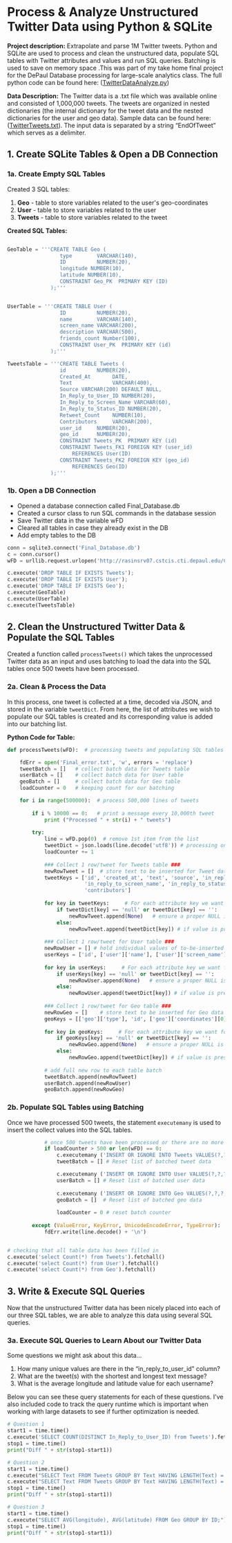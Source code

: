 # Process & Analyze Unstructured Twitter Data using Python & SQLite 
**Project description:**  Extrapolate and parse 1M Twitter tweets. Python and SQLite are used to process and clean the unstructured data, populate SQL tables with Twitter attributes and values and run SQL queries. Batching is used to save on memory space .This was part of my take home final project for the DePaul Database processing for large-scale analytics class. The full python code can be found here: ([TwitterDataAnalyze.py](https://github.com/eclark15/database-processing-analysis/blob/4bafd47d667d13f6622ec0c7939da385d00119ce/python_files/TwitterDataAnalyze.py))

**Data Description:** The Twitter data is a .txt file which was available online and consisted of 1,000,000 tweets. The tweets are organized in nested dictionaries (the internal dictionary for the tweet data and the nested dictionaries for the user and geo data). Sample data can be found here: ([TwitterTweets.txt](https://github.com/eclark15/database-processing-analysis/blob/4bafd47d667d13f6622ec0c7939da385d00119ce/python_files/TwitterTweets.txt)). The input data is separated by a string “EndOfTweet” which serves as a delimiter. 


## 1. Create SQLite Tables & Open a DB Connection
### 1a. Create Empty SQL Tables  

Created 3 SQL tables: 
1. **Geo** - table to store variables related to the user's geo-coordinates   
2. **User** - table to store variables related to the user
3. **Tweets** - table to store variables related to the tweet 

**Created SQL Tables:**
```python

GeoTable = '''CREATE TABLE Geo (
                 type        VARCHAR(140),
                 ID          NUMBER(20),
                 longitude NUMBER(10),
                 latitude NUMBER(10),
                 CONSTRAINT Geo_PK  PRIMARY KEY (ID)
              );'''


UserTable = '''CREATE TABLE User (
                 ID          NUMBER(20),
                 name        VARCHAR(140),
                 screen_name VARCHAR(200),
                 description VARCHAR(500),
                 friends_count Number(100),
                 CONSTRAINT User_PK  PRIMARY KEY (id)
              );'''

TweetsTable = '''CREATE TABLE Tweets (
                 id          NUMBER(20),               
                 Created_At       DATE,
                 Text             VARCHAR(400),
                 Source VARCHAR(200) DEFAULT NULL,
                 In_Reply_to_User_ID NUMBER(20),
                 In_Reply_to_Screen_Name VARCHAR(60),
                 In_Reply_to_Status_ID NUMBER(20),
                 Retweet_Count    NUMBER(10),
                 Contributors     VARCHAR(200),
                 user_id     NUMBER(20),
                 geo_id      NUMBER(20),
                 CONSTRAINT Tweets_PK  PRIMARY KEY (id)
                 CONSTRAINT Tweets_FK1 FOREIGN KEY (user_id)
                     REFERENCES User(ID)
                 CONSTRAINT Tweets_FK2 FOREIGN KEY (geo_id)
                     REFERENCES Geo(ID)
              );'''
```

### 1b. Open a DB Connection
* Opened a database connection called Final_Database.db
* Created a cursor class to run SQL commands in the database session
* Save Twitter data in the variable wFD 
* Cleared all tables in case they already exist in the DB
* Add empty tables to the DB 


```python
conn = sqlite3.connect('Final_Database.db')
c = conn.cursor()
wFD = urllib.request.urlopen('http://rasinsrv07.cstcis.cti.depaul.edu/CSC455/OneDayOfTweets.txt')

c.execute('DROP TABLE IF EXISTS Tweets'); 
c.execute('DROP TABLE IF EXISTS User');
c.execute('DROP TABLE IF EXISTS Geo');
c.execute(GeoTable)
c.execute(UserTable)
c.execute(TweetsTable)
```

## 2. Clean the Unstructured Twitter Data & Populate the SQL Tables 
Created a function called `processTweets()` which takes the unprocessed Twitter data as an input and uses batching to load the data into the SQL tables once 500 tweets have been processed. 

### 2a. Clean & Process the Data 
In this process, one tweet is collected at a time, decoded via JSON, and stored in the variable `tweetDict`. From here, the list of attributes we wish to populate our SQL tables is created and its corresponding value is added into our batching list. 

**Python Code for Table:**
```python
def processTweets(wFD):  # processing tweets and populating SQL tables 

    fdErr = open('Final_error.txt', 'w', errors = 'replace')
    tweetBatch = []   # collect batch data for Tweets table 
    userBatch = []    # collect batch data for User table 
    geoBatch = []     # collect batch data for Geo table
    loadCounter = 0   # keeping count for our batching 

    for i in range(500000):  # process 500,000 lines of tweets
        
        if i % 10000 == 0:   # print a message every 10,000th tweet 
            print ("Processed " + str(i) + " tweets")
        
        try:     
            line = wFD.pop(0)  # remove 1st item from the list 
            tweetDict = json.loads(line.decode('utf8')) # processing one tweet at a time 
            loadCounter += 1        
            
            ### Collect 1 row/tweet for Tweets table ###
            newRowTweet = []  # store text to be inserted for Tweet data
            tweetKeys = ['id', 'created_at', 'text', 'source', 'in_reply_to_user_id',
                         'in_reply_to_screen_name', 'in_reply_to_status_id', 'retweet_count', 
                         'contributors']
            
            for key in tweetKeys:     # For each attribute key we want for the Tweets table  
                if tweetDict[key] == 'null' or tweetDict[key] == '':
                    newRowTweet.append(None)   # ensure a proper NULL is added for blank values 
                else:
                    newRowTweet.append(tweetDict[key]) # if value is present add it to the newRowTweet list 
            
            ### Collect 1 row/tweet for User table ###
            newRowUser = [] # hold individual values of to-be-inserted row for user table
            userKeys = ['id', ['user']['name'], ['user']['screen_name'], ['user']['description'], ['user']['friends_count']]
            
            for key in userKeys:     # For each attribute key we want for the User table  
                if userKeys[key] == 'null' or tweetDict[key] == '':
                    newRowUser.append(None)   # ensure a proper NULL is added for blank values 
                else:
                    newRowUser.append(tweetDict[key]) # if value is present add it to the newRowUser list 
    
            ### Collect 1 row/tweet for Geo table ### 
            newRowGeo = []    # store text to be inserted for Geo data
            geoKeys = [['geo']['type'], 'id', ['geo']['coordinates'][0], ['geo']['coordinates'][1]]
            
            for key in geoKeys:     # For each attribute key we want for the Geo table  
                if geoKeys[key] == 'null' or tweetDict[key] == '':
                    newRowGeo.append(None)   # ensure a proper NULL is added for blank values 
                else:
                    newRowGeo.append(tweetDict[key]) # if value is present add it to the newRowGeo list 
             
            # add full new row to each table batch
            tweetBatch.append(newRowTweet)
            userBatch.append(newRowUser)
            geoBatch.append(newRowGeo)
```

### 2b. Populate SQL Tables using Batching 
Once we have processed 500 tweets, the statement `executemany` is used to insert the collect values into the SQL tables.  


```python
            # once 500 tweets have been processed or there are no more tweets to process, add data to SQL tables
            if loadCounter > 500 or len(wFD) == 0:
                c.executemany ('INSERT OR IGNORE INTO Tweets VALUES(?,?,?,?,?,?,?,?,?,?,?)', tweetBatch)
                tweetBatch = [] # Reset list of batched tweet data

                c.executemany ('INSERT OR IGNORE INTO User VALUES(?,?,?,?,?)', userBatch)
                userBatch = [] # Reset list of batched user data 
                
                c.executemany ('INSERT OR IGNORE INTO Geo VALUES(?,?,?,?)', geoBatch)
                geoBatch = []  # Reset list of batched geo data 
                
                loadCounter = 0 # reset batch counter 
                    
        except (ValueError, KeyError, UnicodeEncodeError, TypeError):  # Handle the error of JSON parsing
            fdErr.write(line.decode() + '\n')     


# checking that all table data has been filled in 
c.execute('select Count(*) from Tweets').fetchall()
c.execute('select Count(*) from User').fetchall()
c.execute('select Count(*) from Geo').fetchall()

```


## 3. Write & Execute SQL Queries 
Now that the unstructured Twitter data has been nicely placed into each of our three SQL tables, we are able to analyze this data using several SQL queries. 

### 3a. Execute SQL Queries to Learn About our Twitter Data

Some questions we might ask about this data… 
1. How many unique values are there in the “in_reply_to_user_id” column? 
2. What are the tweet(s) with the shortest and longest text message? 
3. What is the average longitude and latitude value for each username? 

Below you can see these query statements for each of these questions. I’ve also included code to track the query runtime which is important when working with large datasets to see if further optimization is needed. 

```python
# Question 1 
start1 = time.time()
c.execute('SELECT COUNT(DISTINCT In_Reply_to_User_ID) from Tweets').fetchall()
stop1 = time.time()
print("Diff " + str(stop1-start1))

# Question 2
start1 = time.time()
c.execute("SELECT Text FROM Tweets GROUP BY Text HAVING LENGTH(Text) = (SELECT MAX(LENGTH(Text)) FROM Tweets)").fetchall()
c.execute("SELECT Text FROM Tweets GROUP BY Text HAVING LENGTH(Text) = (SELECT MIN(LENGTH(Text)) FROM Tweets)").fetchall()
stop1 = time.time()
print("Diff " + str(stop1-start1))

# Question 3
start1 = time.time()
c.execute("SELECT AVG(longitude), AVG(latitude) FROM Geo GROUP BY ID;").fetchall()
stop1 = time.time()
print("Diff " + str(stop1-start1))

```

